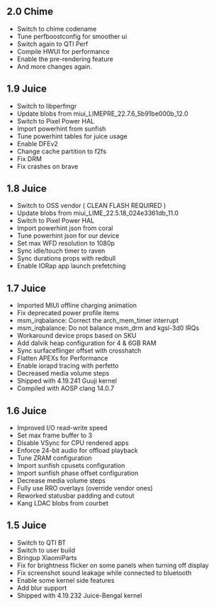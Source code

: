 ## 2.0 Chime

- Switch to chime codename
- Tune perfboostconfig for smoother ui
- Switch again to QTI Perf
- Compile HWUI for performance
- Enable the pre-rendering feature
- And more changes again.

## 1.9 Juice

- Switch to libperfmgr
- Update blobs from miui_LIMEPRE_22.7.6_5b91be000b_12.0
- Switch to Pixel Power HAL
- Import powerhint from sunfish
- Tune powerhint tables for juice usage
- Enable DFEv2
- Change cache partition to f2fs
- Fix DRM
- Fix crashes on brave

## 1.8 Juice

- Switch to OSS vendor ( CLEAN FLASH REQUIRED )
- Update blobs from miui_LIME_22.5.18_024e3361db_11.0
- Switch to Pixel Power HAL
- Import powerhint json from coral
- Tune powerhint json for our device
- Set max WFD resolution to 1080p
- Sync idle/touch timer to raven
- Sync durations props with redbull
- Enable IORap app launch prefetching

## 1.7 Juice

- Imported MIUI offline charging animation
- Fix deprecated power profile items
- msm_irqbalance: Correct the arch_mem_timer interrupt
- msm_irqbalance: Do not balance msm_drm and kgsl-3d0 IRQs
- Workaround device props based on SKU
- Add dalvik heap configuration for 4 & 6GB RAM
- Sync surfaceflinger offset with crosshatch
- Flatten APEXs for Performance
- Enable iorapd tracing with perfetto
- Decreased media volume steps
- Shipped with 4.19.241 Guuji kernel
- Compiled with AOSP clang 14.0.7

## 1.6 Juice

- Improved I/O read-write speed
- Set max frame buffer to 3
- Disable VSync for CPU rendered apps
- Enforce 24-bit audio for offload playback
- Tune ZRAM configuration
- Import sunfish cpusets configuration
- Import sunfish phase offset configuration
- Decrease media volume steps
- Fully use RRO overlays (override vendor ones)
- Reworked statusbar padding and cutout
- Kang LDAC blobs from courbet

## 1.5 Juice

- Switch to QTI BT
- Switch to user build
- Bringup XiaomiParts
- Fix for brightness flicker on some panels when turning off display
- Fix screenshot sound leakage while connected to bluetooth
- Enable some kernel side features
- Add blur support
- Shipped with 4.19.232 Juice-Bengal kernel
